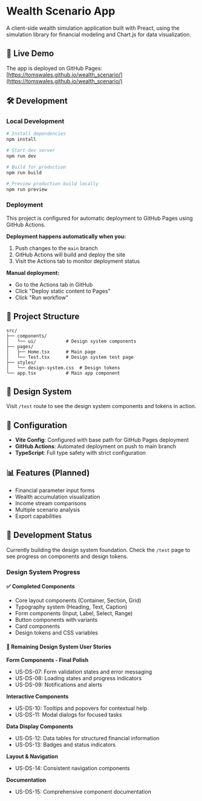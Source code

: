 # Wealth Scenario App

A client-side wealth simulation application built with Preact, using the simulation library for financial modeling and Chart.js for data visualization.

## 🚀 Live Demo

The app is deployed on GitHub Pages: [https://tomswales.github.io/wealth_scenario/](https://tomswales.github.io/wealth_scenario/)

## 🛠️ Development

### Local Development
```bash
# Install dependencies
npm install

# Start dev server
npm run dev

# Build for production
npm run build

# Preview production build locally
npm run preview
```

### Deployment

This project is configured for automatic deployment to GitHub Pages using GitHub Actions.

**Deployment happens automatically when you:**
1. Push changes to the `main` branch
2. GitHub Actions will build and deploy the site
3. Visit the Actions tab to monitor deployment status

**Manual deployment:**
- Go to the Actions tab in GitHub
- Click "Deploy static content to Pages"
- Click "Run workflow"

## 📁 Project Structure

```
src/
├── components/
│   └── ui/           # Design system components
├── pages/
│   ├── Home.tsx      # Main page
│   └── Test.tsx      # Design system test page
├── styles/
│   └── design-system.css  # Design tokens
└── app.tsx           # Main app component
```

## 🎨 Design System

Visit `/test` route to see the design system components and tokens in action.

## 🔧 Configuration

- **Vite Config**: Configured with base path for GitHub Pages deployment
- **GitHub Actions**: Automated deployment on push to main branch
- **TypeScript**: Full type safety with strict configuration

## 📊 Features (Planned)

- Financial parameter input forms
- Wealth accumulation visualization
- Income stream comparisons
- Multiple scenario analysis
- Export capabilities

## 🧪 Development Status

Currently building the design system foundation. Check the `/test` page to see progress on components and design tokens.

### Design System Progress

#### ✅ Completed Components
- Core layout components (Container, Section, Grid)
- Typography system (Heading, Text, Caption)
- Form components (Input, Label, Select, Range)
- Button components with variants
- Card components
- Design tokens and CSS variables

#### 🚧 Remaining Design System User Stories

**Form Components - Final Polish**
- US-DS-07: Form validation states and error messaging
- US-DS-08: Loading states and progress indicators
- US-DS-09: Notifications and alerts

**Interactive Components**
- US-DS-10: Tooltips and popovers for contextual help
- US-DS-11: Modal dialogs for focused tasks

**Data Display Components**
- US-DS-12: Data tables for structured financial information
- US-DS-13: Badges and status indicators

**Layout & Navigation**
- US-DS-14: Consistent navigation components

**Documentation**
- US-DS-15: Comprehensive component documentation
